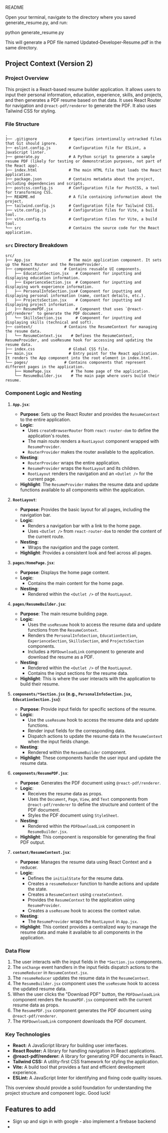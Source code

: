 README


Open your terminal, navigate to the directory where you saved generate_resume.py, and run:

python generate_resume.py

This will generate a PDF file named Updated-Developer-Resume.pdf in the same directory.


## Project Context (Version 2)

### Project Overview

This project is a React-based resume builder application. It allows users to input their personal information, education, experience, skills, and projects, and then generates a PDF resume based on that data. It uses React Router for navigation and `@react-pdf/renderer` to generate the PDF. It also uses Tailwind CSS for styling.

### File Structure

```
.
├── .gitignore              # Specifies intentionally untracked files that Git should ignore.
├── eslint.config.js        # Configuration file for ESLint, a JavaScript linter.
├── generate.py             # A Python script to generate a sample resume PDF (likely for testing or demonstration purposes, not part of the React app).
├── index.html              # The main HTML file that loads the React application.
├── package.json            # Contains metadata about the project, including dependencies and scripts.
├── postcss.config.js       # Configuration file for PostCSS, a tool for transforming CSS.
├── README.md               # A file containing information about the project.
├── tailwind.config.js      # Configuration file for Tailwind CSS.
├── vite.config.js          # Configuration files for Vite, a build tool.
├── vite.config.ts          # Configuration files for Vite, a build tool.
└── src                     # Contains the source code for the React application.
```

### `src` Directory Breakdown

```
src/
├── App.jsx                 # The main application component. It sets up the React Router and the ResumeProvider.
├── components/           # Contains reusable UI components.
│   ├── EducationSection.jsx   # Component for inputting and displaying education information.
│   ├── ExperienceSection.jsx  # Component for inputting and displaying work experience information.
│   ├── PersonalInfoSection.jsx# Component for inputting and displaying personal information (name, contact details, etc.).
│   ├── ProjectsSection.jsx    # Component for inputting and displaying project information.
│   ├── ResumePDF.jsx          # Component that uses `@react-pdf/renderer` to generate the PDF document.
│   └── SkillsSection.jsx      # Component for inputting and displaying skills (technical and soft).
├── context/              # Contains the ResumeContext for managing the resume data.
│   └── ResumeContext.jsx    # Defines the ResumeContext, ResumeProvider, and useResume hook for accessing and updating the resume data.
├── index.css               # Global CSS file.
├── main.jsx                # Entry point for the React application. It renders the App component into the root element in index.html.
└── pages/                # Contains components that represent different pages in the application.
	├── HomePage.jsx         # The home page of the application.
	└── ResumeBuilder.jsx    # The main page where users build their resume.
```

### Component Logic and Nesting

1.  **`App.jsx`**:
	*   **Purpose**: Sets up the React Router and provides the `ResumeContext` to the entire application.
	*   **Logic**:
		*   Uses `createBrowserRouter` from `react-router-dom` to define the application's routes.
		*   The main route renders a `RootLayout` component wrapped with `ResumeProvider`.
		*   `RouterProvider` makes the router available to the application.
	*   **Nesting**:
		*   `RouterProvider` wraps the entire application.
		*   `ResumeProvider` wraps the `RootLayout` and its children.
		*   `RootLayout` renders the navigation and an `<Outlet />` for the current page.
	*   **Highlight**: The `ResumeProvider` makes the resume data and update functions available to all components within the application.

2.  **`RootLayout`**:
	*   **Purpose**: Provides the basic layout for all pages, including the navigation bar.
	*   **Logic**:
		*   Renders a navigation bar with a link to the home page.
		*   Uses `<Outlet />` from `react-router-dom` to render the content of the current route.
	*   **Nesting**:
		*   Wraps the navigation and the page content.
	*   **Highlight**: Provides a consistent look and feel across all pages.

3.  **`pages/HomePage.jsx`**:
	*   **Purpose**: Displays the home page content.
	*   **Logic**:
		*   Contains the main content for the home page.
	*   **Nesting**:
		*   Rendered within the `<Outlet />` of the `RootLayout`.

4.  **`pages/ResumeBuilder.jsx`**:
	*   **Purpose**: The main resume building page.
	*   **Logic**:
		*   Uses the `useResume` hook to access the resume data and update functions from the `ResumeContext`.
		*   Renders the `PersonalInfoSection`, `EducationSection`, `ExperienceSection`, `SkillsSection`, and `ProjectsSection` components.
		*   Includes a `PDFDownloadLink` component to generate and download the resume as a PDF.
	*   **Nesting**:
		*   Rendered within the `<Outlet />` of the `RootLayout`.
		*   Contains the input sections for the resume data.
	*   **Highlight**: This is where the user interacts with the application to build their resume.

5.  **`components/*Section.jsx` (e.g., `PersonalInfoSection.jsx`, `EducationSection.jsx`)**:
	*   **Purpose**: Provide input fields for specific sections of the resume.
	*   **Logic**:
		*   Use the `useResume` hook to access the resume data and update functions.
		*   Render input fields for the corresponding data.
		*   Dispatch actions to update the resume data in the `ResumeContext` when the input fields change.
	*   **Nesting**:
		*   Rendered within the `ResumeBuilder` component.
	*   **Highlight**: These components handle the user input and update the resume data.

6.  **`components/ResumePDF.jsx`**:
	*   **Purpose**: Generates the PDF document using `@react-pdf/renderer`.
	*   **Logic**:
		*   Receives the resume data as props.
		*   Uses the `Document`, `Page`, `View`, and `Text` components from `@react-pdf/renderer` to define the structure and content of the PDF document.
		*   Styles the PDF document using `StyleSheet`.
	*   **Nesting**:
		*   Rendered within the `PDFDownloadLink` component in `ResumeBuilder.jsx`.
	*   **Highlight**: This component is responsible for generating the final PDF output.

7.  **`context/ResumeContext.jsx`**:
	*   **Purpose**: Manages the resume data using React Context and a reducer.
	*   **Logic**:
		*   Defines the `initialState` for the resume data.
		*   Creates a `resumeReducer` function to handle actions and update the state.
		*   Creates a `ResumeContext` using `createContext`.
		*   Provides the `ResumeContext` to the application using `ResumeProvider`.
		*   Creates a `useResume` hook to access the context value.
	*   **Nesting**:
		*   The `ResumeProvider` wraps the `RootLayout` in `App.jsx`.
	*   **Highlight**: This context provides a centralized way to manage the resume data and make it available to all components in the application.

### Data Flow

1.  The user interacts with the input fields in the `*Section.jsx` components.
2.  The `onChange` event handlers in the input fields dispatch actions to the `resumeReducer` in `ResumeContext.jsx`.
3.  The `resumeReducer` updates the resume data in the `ResumeContext`.
4.  The `ResumeBuilder.jsx` component uses the `useResume` hook to access the updated resume data.
5.  When the user clicks the "Download PDF" button, the `PDFDownloadLink` component renders the `ResumePDF.jsx` component with the current resume data as props.
6.  The `ResumePDF.jsx` component generates the PDF document using `@react-pdf/renderer`.
7.  The `PDFDownloadLink` component downloads the PDF document.

### Key Technologies

*   **React:** A JavaScript library for building user interfaces.
*   **React Router:** A library for handling navigation in React applications.
*   **@react-pdf/renderer:** A library for generating PDF documents in React.
*   **Tailwind CSS:** A utility-first CSS framework for styling the application.
*   **Vite:** A build tool that provides a fast and efficient development experience.
*   **ESLint:** A JavaScript linter for identifying and fixing code quality issues.

This overview should provide a solid foundation for understanding the project structure and component logic. Good luck!



## Features to add

- Sign up and sign in with google - also implement a firebase backend
- 